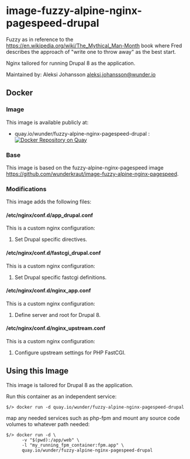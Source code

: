 # image-fuzzy-alpine-nginx-pagespeed-drupal

Fuzzy as in reference to the https://en.wikipedia.org/wiki/The_Mythical_Man-Month book where Fred describes the approach of "write one to throw away" as the best start.

Nginx tailored for running Drupal 8 as the application.

Maintained by: Aleksi Johansson <aleksi.johansson@wunder.io>

## Docker

### Image

This image is available publicly at:

- quay.io/wunder/fuzzy-alpine-nginx-pagespeed-drupal : [![Docker Repository on Quay](https://quay.io/repository/wunder/fuzzy-alpine-nginx-pagespeed-drupal/status "Docker Repository on Quay")](https://quay.io/repository/wunder/fuzzy-alpine-nginx-pagespeed-drupal)

### Base

This image is based on the fuzzy-alpine-nginx-pagespeed image https://github.com/wunderkraut/image-fuzzy-alpine-nginx-pagespeed.

### Modifications

This image adds the following files:

#### /etc/nginx/conf.d/app_drupal.conf

This is a custom nginx configuration:

1. Set Drupal specific directives.

#### /etc/nginx/conf.d/fastcgi_drupal.conf

This is a custom nginx configuration:

1. Set Drupal specific fastcgi definitions.

#### /etc/nginx/conf.d/nginx_app.conf

This is a custom nginx configuration:

1. Define server and root for Drupal 8.

#### /etc/nginx/conf.d/nginx_upstream.conf

This is a custom nginx configuration:

1. Configure upstream settings for PHP FastCGI.

## Using this Image

This image is tailored for Drupal 8 as the application.

Run this container as an independent service:

```
$/> docker run -d quay.io/wunder/fuzzy-alpine-nginx-pagespeed-drupal
```

map any needed services such as php-fpm and mount any source code volumes to whatever path needed:

```
$/> docker run -d \
      -v "$(pwd):/app/web" \
      -l "my_running_fpm_container:fpm.app" \
      quay.io/wunder/fuzzy-alpine-nginx-pagespeed-drupal
```
